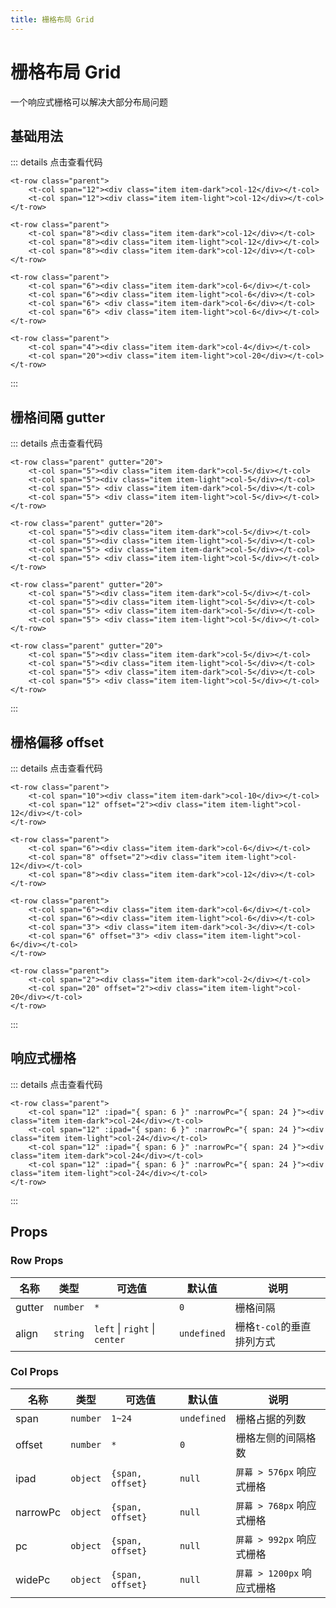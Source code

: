 ```yaml
---
title: 栅格布局 Grid
---
```

# 栅格布局 Grid

一个响应式栅格可以解决大部分布局问题


## 基础用法

<ClientOnly>
<Grid-demo/>
</ClientOnly>

::: details 点击查看代码

```vue
<t-row class="parent">
    <t-col span="12"><div class="item item-dark">col-12</div></t-col>
    <t-col span="12"><div class="item item-light">col-12</div></t-col>
</t-row>

<t-row class="parent">
    <t-col span="8"><div class="item item-dark">col-12</div></t-col>
    <t-col span="8"><div class="item item-light">col-12</div></t-col>
    <t-col span="8"><div class="item item-dark">col-12</div></t-col>
</t-row>

<t-row class="parent">
    <t-col span="6"><div class="item item-dark">col-6</div></t-col>
    <t-col span="6"><div class="item item-light">col-6</div></t-col>
    <t-col span="6"> <div class="item item-dark">col-6</div></t-col>
    <t-col span="6"> <div class="item item-light">col-6</div></t-col>
</t-row>

<t-row class="parent">
    <t-col span="4"><div class="item item-dark">col-4</div></t-col>
    <t-col span="20"><div class="item item-light">col-20</div></t-col>
</t-row>
```
:::


## 栅格间隔 gutter

<ClientOnly>
<Grid-demo-gutter/>
</ClientOnly>

::: details 点击查看代码

```vue
<t-row class="parent" gutter="20">
    <t-col span="5"><div class="item item-dark">col-5</div></t-col>
    <t-col span="5"><div class="item item-light">col-5</div></t-col>
    <t-col span="5"> <div class="item item-dark">col-5</div></t-col>
    <t-col span="5"> <div class="item item-light">col-5</div></t-col>
</t-row>

<t-row class="parent" gutter="20">
    <t-col span="5"><div class="item item-dark">col-5</div></t-col>
    <t-col span="5"><div class="item item-light">col-5</div></t-col>
    <t-col span="5"> <div class="item item-dark">col-5</div></t-col>
    <t-col span="5"> <div class="item item-light">col-5</div></t-col>
</t-row>

<t-row class="parent" gutter="20">
    <t-col span="5"><div class="item item-dark">col-5</div></t-col>
    <t-col span="5"><div class="item item-light">col-5</div></t-col>
    <t-col span="5"> <div class="item item-dark">col-5</div></t-col>
    <t-col span="5"> <div class="item item-light">col-5</div></t-col>
</t-row>

<t-row class="parent" gutter="20">
    <t-col span="5"><div class="item item-dark">col-5</div></t-col>
    <t-col span="5"><div class="item item-light">col-5</div></t-col>
    <t-col span="5"> <div class="item item-dark">col-5</div></t-col>
    <t-col span="5"> <div class="item item-light">col-5</div></t-col>
</t-row>
```
:::

## 栅格偏移 offset

<ClientOnly>
<Grid-demo-offset/>
</ClientOnly>

::: details 点击查看代码

```vue
<t-row class="parent">
    <t-col span="10"><div class="item item-dark">col-10</div></t-col>
    <t-col span="12" offset="2"><div class="item item-light">col-12</div></t-col>
</t-row>

<t-row class="parent">
    <t-col span="6"><div class="item item-dark">col-6</div></t-col>
    <t-col span="8" offset="2"><div class="item item-light">col-12</div></t-col>
    <t-col span="8"><div class="item item-dark">col-12</div></t-col>
</t-row>

<t-row class="parent">
    <t-col span="6"><div class="item item-dark">col-6</div></t-col>
    <t-col span="6"><div class="item item-light">col-6</div></t-col>
    <t-col span="3"> <div class="item item-dark">col-3</div></t-col>
    <t-col span="6" offset="3"> <div class="item item-light">col-6</div></t-col>
</t-row>

<t-row class="parent">
    <t-col span="2"><div class="item item-dark">col-2</div></t-col>
    <t-col span="20" offset="2"><div class="item item-light">col-20</div></t-col>
</t-row>
```
:::

## 响应式栅格

<ClientOnly>
<Grid-demo-response/>
</ClientOnly>

::: details 点击查看代码

```vue
<t-row class="parent">
    <t-col span="12" :ipad="{ span: 6 }" :narrowPc="{ span: 24 }"><div class="item item-dark">col-24</div></t-col>
    <t-col span="12" :ipad="{ span: 6 }" :narrowPc="{ span: 24 }"><div class="item item-light">col-24</div></t-col>
    <t-col span="12" :ipad="{ span: 6 }" :narrowPc="{ span: 24 }"><div class="item item-dark">col-24</div></t-col>
    <t-col span="12" :ipad="{ span: 6 }" :narrowPc="{ span: 24 }"><div class="item item-light">col-24</div></t-col>
</t-row>
```
:::
## Props

### Row Props

| 名称 | 类型 | 可选值 | 默认值 | 说明 |
| --- | --- | ---| --- | --- |
| gutter |  `number`  | `*`| `0`  | 	栅格间隔 |
| align |  `string`  |`left` \| `right` \| `center` | `undefined`  | 栅格`t-col`的垂直排列方式 |

### Col Props

| 名称 | 类型 | 可选值 |默认值 | 说明 |
| --- | --- | --- | --- | --- |
| span |  `number`  |`1~24` |`undefined`  | 栅格占据的列数 |
| offset | `number`| `*` |`0` | 栅格左侧的间隔格数 |
| ipad | `object`| `{span, offset}` |`null` | `屏幕 > 576px` 响应式栅格 |
| narrowPc | `object`| `{span, offset}` |`null` | `屏幕 > 768px` 响应式栅格 |
| pc | `object`| `{span, offset}` |`null` | `屏幕 > 992px` 响应式栅格 |
| widePc | `object`| `{span, offset}` |`null` | `屏幕 > 1200px` 响应式栅格 |